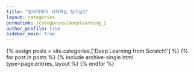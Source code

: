 ```yaml
---
title: "밑바닥부터 시작하는 딥러닝1"
layout: categories
permalink: /categories/deeplearning_1
author_profile: true
sidebar_main: true
---
```



{% assign posts = site.categories.['Deep Learning from Scratch1'] %}
{% for post in posts %} {% include archive-single.html type=page.entries_layout %} {% endfor %}